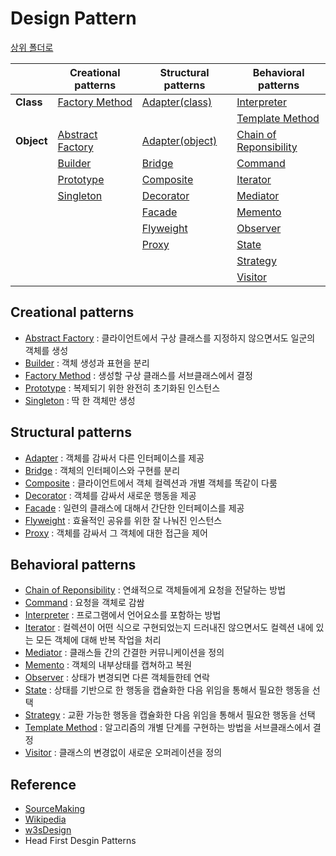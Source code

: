 # Design Pattern

[상위 폴더로](../index.md)

|            | Creational patterns                     | Structural patterns           | Behavioral patterns                                  |
|------------|-----------------------------------------|-------------------------------|------------------------------------------------------|
| **Class**  | [Factory Method](factory_method.md)     | [Adapter(class)](adapter.md)  | [Interpreter](interpreter.md)                        |
|            |                                         |                               | [Template Method](template_method.md)                |
| **Object** | [Abstract Factory](abstract_factory.md) | [Adapter(object)](adapter.md) | [Chain of Reponsibility](chain_of_responsibility.md) |
|            | [Builder](builder.md)                   | [Bridge](bridge.md)           | [Command](command.md)                                |
|            | [Prototype](prototype.md)               | [Composite](composite.md)     | [Iterator](iterator.md)                              |
|            | [Singleton](singleton.md)               | [Decorator](decoartor.md)     | [Mediator](mediator.md)                              |
|            |                                         | [Facade](facade.md)           | [Memento](memento.md)                                |
|            |                                         | [Flyweight](flyweight.md)     | [Observer](observer.md)                              |
|            |                                         | [Proxy](proxy.md)             | [State](state.md)                                    |
|            |                                         |                               | [Strategy](strategy.md)                              |
|            |                                         |                               | [Visitor](visitor/visitor.md)                                |

## Creational patterns
- [Abstract Factory](abstract_factory.md) : 클라이언트에서 구상 클래스를 지정하지 않으면서도 일군의 객체를 생성
- [Builder](builder.md) : 객체 생성과 표현을 분리
- [Factory Method](factory_method.md) : 생성할 구상 클래스를 서브클래스에서 결정
- [Prototype](prototype.md) : 복제되기 위한 완전히 초기화된 인스턴스
- [Singleton](singleton.md) : 딱 한 객체만 생성

## Structural patterns
- [Adapter](adapter.md) : 객체를 감싸서 다른 인터페이스를 제공
- [Bridge](bridge.md) : 객체의 인터페이스와 구현를 분리
- [Composite](composite.md) : 클라이언트에서 객체 컬렉션과 개별 객체를 똑같이 다룸
- [Decorator](decoartor.md) : 객체를 감싸서 새로운 행동을 제공
- [Facade](facade.md) : 일련의 클래스에 대해서 간단한 인터페이스를 제공
- [Flyweight](flyweight.md) : 효율적인 공유를 위한 잘 나눠진 인스턴스
- [Proxy](proxy.md) : 객체를 감싸서 그 객체에 대한 접근을 제어

## Behavioral patterns
- [Chain of Reponsibility](chain_of_responsibility.md) : 연쇄적으로 객체들에게 요청을 전달하는 방법
- [Command](command.md) : 요청을 객체로 감쌈
- [Interpreter](interpreter.md) : 프로그램에서 언어요소를 포함하는 방법
- [Iterator](iterator.md) : 컬렉션이 어떤 식으로 구현되었는지 드러내진 않으면서도 컬렉션 내에 있는 모든 객체에 대해 반복 작업을 처리
- [Mediator](mediator.md) : 클래스들 간의 간결한 커뮤니케이션을 정의
- [Memento](memento.md) : 객체의 내부상태를 캡쳐하고 복원
- [Observer](observer.md) : 상태가 변경되면 다른 객체들한테 연락
- [State](state.md) : 상태를 기반으로 한 행동을 캡슐화한 다음 위임을 통해서 필요한 행동을 선택
- [Strategy](strategy.md) : 교환 가능한 행동을 캡슐화한 다음 위임을 통해서 필요한 행동을 선택
- [Template Method](template_method.md) : 알고리즘의 개별 단계를 구현하는 방법을 서브클래스에서 결정
- [Visitor](visitor/visitor.md) : 클래스의 변경없이 새로운 오퍼레이션을 정의

## Reference
- [SourceMaking](https://sourcemaking.com/design_patterns)
- [Wikipedia](https://en.wikipedia.org/wiki/Software_design_pattern)
- [w3sDesign](http://w3sdesign.com/index0100.php)
- Head First Desgin Patterns

